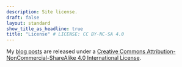 ```yaml
---
description: Site license.
draft: false
layout: standard
show_title_as_headline: true
title: "License" # LICENSE: CC BY-NC-SA 4.0
---
```


My [blog posts](/blog/) are released under a [Creative Commons Attribution-NonCommercial-ShareAlike 4.0 International  License](http://creativecommons.org/licenses/by-nc-sa/4.0/).

<center>
<a href="http://creativecommons.org/licenses/by-nc-sa/4.0/" target="_blank" rel="noopener"><i class="fab fa-creative-commons fa-2x"></i><i class="fab fa-creative-commons-by fa-2x"></i><i class="fab fa-creative-commons-nc fa-2x"></i><i class="fab fa-creative-commons-sa fa-2x"></i></a>
</center>
